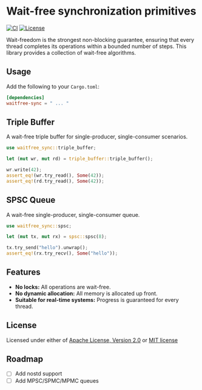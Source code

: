 # Wait-free synchronization primitives

[![CI](https://github.com/novomation/waitfree-sync/actions/workflows/ci.yml/badge.svg?branch=master)](https://github.com/novomation/waitfree-sync/actions/workflows/ci.yml)
[![License](https://img.shields.io/badge/license-MIT_OR_Apache--2.0-blue.svg)](
https://github.com/novomation/waitfree-sync#license)

Wait-freedom is the strongest non-blocking guarantee, ensuring that every thread completes its operations within a bounded number of steps.
This library provides a collection of wait-free algorithms.

## Usage

Add the following to your `Cargo.toml`:

```toml
[dependencies]
waitfree-sync = " ... "
```

## Triple Buffer

A wait-free triple buffer for single-producer, single-consumer scenarios.

```rust
use waitfree_sync::triple_buffer;

let (mut wr, mut rd) = triple_buffer::triple_buffer();

wr.write(42);
assert_eq!(wr.try_read(), Some(42));
assert_eq!(rd.try_read(), Some(42));
```

## SPSC Queue

A wait-free single-producer, single-consumer queue.

```rust
use waitfree_sync::spsc;

let (mut tx, mut rx) = spsc::spsc(8);

tx.try_send("hello").unwrap();
assert_eq!(rx.try_recv(), Some("hello"));
```

## Features

- **No locks:** All operations are wait-free.
- **No dynamic allocation:** All memory is allocated up front.
- **Suitable for real-time systems:** Progress is guaranteed for every thread.

## License

Licensed under either of [Apache License, Version 2.0](LICENSE-APACHE) or [MIT license](LICENSE-MIT)

## Roadmap

- [ ] Add nostd support
- [ ] Add MPSC/SPMC/MPMC queues